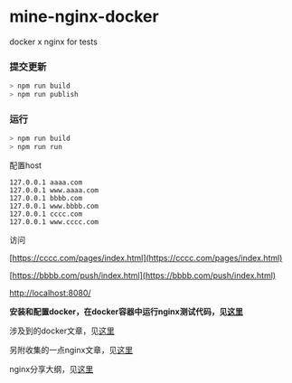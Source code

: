 # mine-nginx-docker
docker x nginx for tests

### 提交更新

```bash
> npm run build
> npm run publish
```

### 运行

```bash
> npm run build
> npm run run
```

配置host

```host
127.0.0.1 aaaa.com
127.0.0.1 www.aaaa.com
127.0.0.1 bbbb.com
127.0.0.1 www.bbbb.com
127.0.0.1 cccc.com
127.0.0.1 www.cccc.com
```

访问

[https://cccc.com/pages/index.html](https://cccc.com/pages/index.html)

[https://bbbb.com/push/index.html](https://bbbb.com/push/index.html)

[http://localhost:8080/](http://localhost:8080/)

**安装和配置docker，在docker容器中运行nginx测试代码，见[这里](./docker&nginx.md)**

涉及到的docker文章，见[这里](./docker-doc.md)

另附收集的一点nginx文章，见[这里](./nginx-doc.md)

nginx分享大纲，见[这里](./nginx-share.md)
